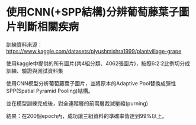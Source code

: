 # 使用CNN(+SPP結構)分辨葡萄藤葉子圖片判斷相關疾病

訓練資料來源：https://www.kaggle.com/datasets/piyushmishra1999/plantvillage-grape

使用kaggle中提供的所有圖片(共4組分類、4062張圖片)，按照6:2:2比例切分成訓練、驗證與測試資料集

使用CNN模型分析葡萄藤葉子圖片，並將原本的Adaptive Pool替換成彈性SPP(Spatial Pyramid Pooling)結構。

並在模型訓練完成後，對全連階層的前兩層裁減壓縮(purning)

結果：在200個epoch內，成功讓三組資料的準確率皆達到99%以上。


